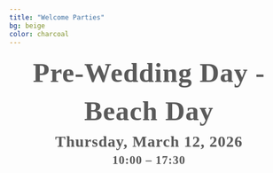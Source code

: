 ```yaml
---
title: "Welcome Parties"
bg: beige
color: charcoal
---
```


<!-- Date & Location -->
<div style="
  text-align: center;
  margin: 0 20px 40px 20px;
  font-family: 'Playfair Display', serif;
  color: #5A5A5A;                          
  letter-spacing: 1px;
  line-height: 1.4;
  text-shadow: 0.5px 0.5px 1px rgba(0,0,0,0.1);
">
  <strong>
    <span style="font-size: 3.5em;">Pre-Wedding Day - Beach Day</span><br>
    <span style="font-size: 2em;">Thursday, March 12, 2026</span><br>
    <span style="font-size: 1.5em;">10:00 – 17:30</span>
  </strong>
</div>

<!-- photo of the beach location -->
<div style="
  width: 100%;
  min-height: 85vh; /* takes 40% of viewport height */
  background: url('/assets/img/beach_pool.jpg') no-repeat center center;
  background-size: cover;
  border-radius: 8px; /* optional: soften corners */
">
</div>


<div style="margin-top: 50px;"></div>   <!-- add blank space above -->







